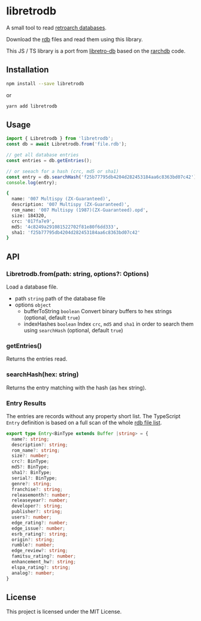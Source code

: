 # libretrodb

A small tool to read [retroarch databases](https://github.com/libretro/libretro-database).

Download the [rdb](https://github.com/libretro/libretro-database/tree/master/rdb) files and read them using this library.

This JS / TS library is a port from [libretro-db](https://github.com/libretro/RetroArch/tree/master/libretro-db) based on the [rarchdb](https://git.m4xw.net/Switch/RetroArch/RetroArch/-/tree/0d5d19f72e1496666900901f6ab8041bfaf74f04/rarchdb) code.

## Installation

```bash
npm install --save libretrodb
```
or
```bash
yarn add libretrodb
```

## Usage

```typescript
import { Libretrodb } from 'libretrodb';
const db = await Libretrodb.from('file.rdb');

// get all database entries
const entries = db.getEntries();

// or seeach for a hash (crc, md5 or sha1)
const entry = db.searchHash('f25b77795db4204d282453184aa6c8363bd07c42');
console.log(entry);
```
```bash
{
  name: '007 Multispy (ZX-Guaranteed)',
  description: '007 Multispy (ZX-Guaranteed)',
  rom_name: '007 Multispy (1987)(ZX-Guaranteed).opd',
  size: 184320,
  crc: '017fa7e9',
  md5: '4c8249a291081522702f81e80f6dd333',
  sha1: 'f25b77795db4204d282453184aa6c8363bd07c42'
}
```

## API

### Libretrodb.from(path: string, options?: Options)

Load a database file.

- path `string` path of the database file
- options `object`
    - bufferToString `boolean` Convert binary buffers to hex strings (optional, default `true`)
    - indexHashes `boolean` Index `crc`, `md5` and `sha1` in order to search them using `searchHash` (optional, default `true`)
    
### getEntries()

Returns the entries read.

### searchHash(hex: string)

Returns the entry matching with the hash (as hex string).

### Entry Results

The entries are records without any property short list. The TypeScript `Entry` definition is based on a full scan of the whole [rdb file list](https://github.com/libretro/libretro-database/tree/master/rdb).

```typescript
export type Entry<BinType extends Buffer |string> = {
  name?: string;
  description?: string;
  rom_name?: string;
  size?: number;
  crc?: BinType;
  md5?: BinType;
  sha1?: BinType;
  serial?: BinType;
  genre?: string;
  franchise?: string;
  releasemonth?: number;
  releaseyear?: number;
  developer?: string;
  publisher?: string;
  users?: number;
  edge_rating?: number;
  edge_issue?: number;
  esrb_rating?: string;
  origin?: string;
  rumble?: number;
  edge_review?: string;
  famitsu_rating?: number;
  enhancement_hw?: string;
  elspa_rating?: string;
  analog?: number;
}
```

## License

This project is licensed under the MIT License.